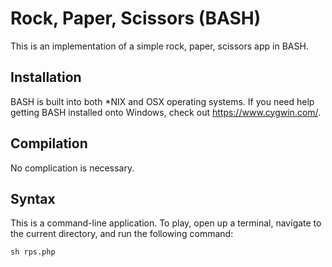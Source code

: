 # Rock, Paper, Scissors (BASH)

This is an implementation of a simple rock, paper, scissors app in BASH.

## Installation

BASH is built into both \*NIX and OSX operating systems. If you need help
getting BASH installed onto Windows, check out https://www.cygwin.com/.

## Compilation

No complication is necessary.

## Syntax

This is a command-line application. To play, open up a terminal, navigate to
the current directory, and run the following command:

```
sh rps.php
```

